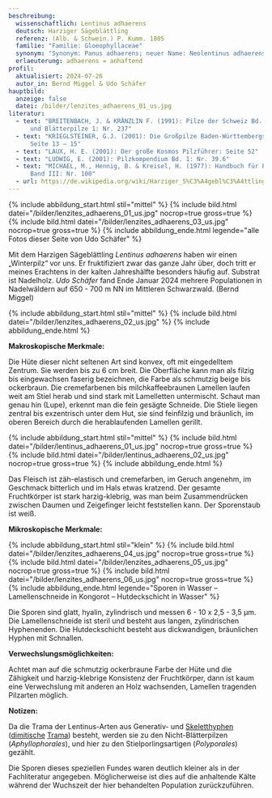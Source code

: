 ```yaml
---
beschreibung:
  wissenschaftlich: Lentinus adhaerens
  deutsch: Harziger Sägeblättling
  referenz: (Alb. & Schwein.) P. Kumm. 1805
  familie: "Familie: Gloeophyllaceae"
  synonym: "Synonym: Panus adhaerens; neuer Name: Neolentinus adhaerens"
  erlaeuterung: adhaerens = anhaftend
profil:
  aktualisiert: 2024-07-26
  autor_in: Bernd Miggel & Udo Schäfer
hauptbild:
  anzeige: false
  datei: /bilder/lenzites_adhaerens_01_us.jpg
literatur:
  - text: "BREITENBACH, J. & KRÄNZLIN F. (1991): Pilze der Schweiz Bd. 3, Röhrlinge
      und Blätterpilze 1: Nr. 237"
  - text: "KRIEGLSTEINER, G.J. (2001): Die Großpilze Baden-Württembergs, Band 3,
      Seite 13 – 15"
  - text: "LAUX, H. E. (2001): Der große Kosmos Pilzführer: Seite 52"
  - text: "LUDWIG, E. (2001): Pilzkompendium Bd. 1: Nr. 39.6"
  - text: "MICHAEL, M., Hennig, B. & Kreisel, H. (1977): Handbuch für Pilzfreunde
      Band III: Nr. 100"
  - url: https://de.wikipedia.org/wiki/Harziger_S%C3%A4gebl%C3%A4ttling
---
```

{% include abbildung_start.html stil="mittel" %}
{% include bild.html datei="/bilder/lenzites_adhaerens_01_us.jpg" nocrop=true gross=true %}
{% include bild.html datei="/bilder/lenzites_adhaerens_03_us.jpg" nocrop=true gross=true %}
{% include abbildung_ende.html legende="alle Fotos dieser Seite von Udo Schäfer" %}

Mit dem Harzigen Sägeblättling *Lentinus adhaerens* haben wir einen „Winterpilz“ vor uns. Er fruktifiziert zwar das ganze Jahr über, doch tritt er meines Erachtens in der kalten Jahreshälfte besonders häufig auf. Substrat ist Nadelholz. *Udo Schäfer* fand Ende Januar 2024 mehrere Populationen in Nadelwäldern auf 650 - 700 m NN im Mittleren Schwarzwald. (Bernd Miggel)

{% include abbildung_start.html stil="mittel" %}
{% include bild.html datei="/bilder/lenzites_adhaerens_02_us.jpg" %}
{% include abbildung_ende.html %}

**Makroskopische Merkmale:**

Die Hüte dieser nicht seltenen Art sind konvex, oft mit eingedelltem Zentrum. Sie werden bis zu 6 cm breit. Die Oberfläche kann man als filzig bis eingewachsen faserig bezeichnen, die Farbe als schmutzig beige bis ockerbraun. Die cremefarbenen bis milchkaffeebraunen Lamellen laufen weit am Stiel herab und sind stark mit Lamelletten untermischt. Schaut man genau hin (Lupe), erkennt man die fein gesägte Schneide. Die Stiele liegen zentral bis exzentrisch unter dem Hut, sie sind feinfilzig und bräunlich, im oberen Bereich durch die herablaufenden Lamellen gerillt.

{% include abbildung_start.html stil="mittel" %}
{% include bild.html datei="/bilder/lentinus_adhaerens_01_us.jpg" nocrop=true gross=true %}
{% include bild.html datei="/bilder/lentinus_adhaerens_02_us.jpg" nocrop=true gross=true %}
{% include abbildung_ende.html %}

Das Fleisch ist zäh-elastisch und cremefarben, im Geruch angenehm, im Geschmack bitterlich und im Hals etwas kratzend. Der gesamte Fruchtkörper ist stark harzig-klebrig, was  man beim Zusammendrücken zwischen Daumen und Zeigefinger leicht feststellen kann. Der Sporenstaub ist weiß.

**Mikroskopische Merkmale:**

{% include abbildung_start.html stil="klein" %}
{% include bild.html datei="/bilder/lenzites_adhaerens_04_us.jpg" nocrop=true gross=true %}
{% include bild.html datei="/bilder/lenzites_adhaerens_05_us.jpg" nocrop=true gross=true %}
{% include bild.html datei="/bilder/lenzites_adhaerens_06_us.jpg" nocrop=true gross=true %}
{% include abbildung_ende.html legende="Sporen in Wasser – Lamellenschneide in Kongorot – Hutdeckschicht in Wasser" %}

Die Sporen sind glatt, hyalin, zylindrisch und messen 6 - 10 x 2,5 - 3,5 µm. Die Lamellenschneide ist steril und besteht aus langen, zylindrischen Hyphenenden. Die Hutdeckschicht besteht aus dickwandigen, bräunlichen Hyphen mit Schnallen.

**Verwechslungsmöglichkeiten:**

Achtet man auf die schmutzig ockerbraune Farbe der Hüte und die Zähigkeit und harzig-klebrige Konsistenz der Fruchtkörper, dann ist kaum eine Verwechslung mit anderen an Holz wachsenden, Lamellen tragenden Pilzarten möglich.

**Notizen:**

Da die Trama der Lentinus-Arten aus Generativ- und [Skeletthyphen](Skeletthyphen "Glossar") ([dimitische](dimitisch "Glossar") [Trama](Trama "Glossar")) besteht, werden sie zu den Nicht-Blätterpilzen (*Aphyllophorales*), und hier zu den Stielporlingsartigen (*Polyporales*) gezählt.

Die Sporen dieses speziellen Fundes waren deutlich kleiner als in der Fachliteratur angegeben. Möglicherweise ist dies auf die anhaltende Kälte während der Wuchszeit der hier behandelten Population zurückzuführen.